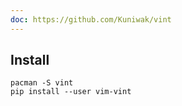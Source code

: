 ```yaml
---
doc: https://github.com/Kuniwak/vint
---
```


## Install

```shell
pacman -S vint
pip install --user vim-vint
```
